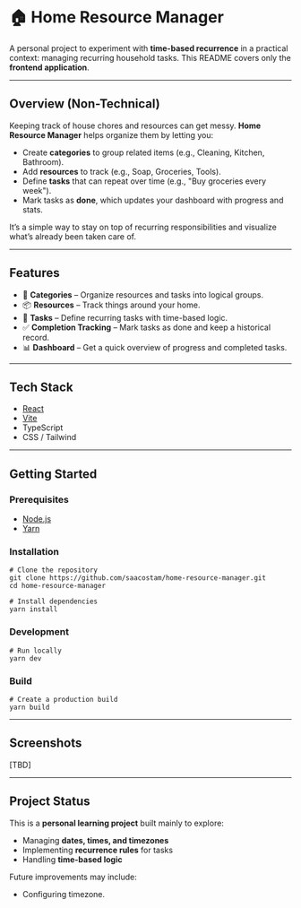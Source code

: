 # 🏠 Home Resource Manager

A personal project to experiment with **time-based recurrence** in a practical context: managing recurring household tasks.
This README covers only the **frontend application**.

---

## Overview (Non-Technical)

Keeping track of house chores and resources can get messy.
**Home Resource Manager** helps organize them by letting you:

- Create **categories** to group related items (e.g., Cleaning, Kitchen, Bathroom).
- Add **resources** to track (e.g., Soap, Groceries, Tools).
- Define **tasks** that can repeat over time (e.g., "Buy groceries every week").
- Mark tasks as **done**, which updates your dashboard with progress and stats.

It’s a simple way to stay on top of recurring responsibilities and visualize what’s already been taken care of.

---

## Features

- 📂 **Categories** – Organize resources and tasks into logical groups.
- 📦 **Resources** – Track things around your home.
- 📝 **Tasks** – Define recurring tasks with time-based logic.
- ✅ **Completion Tracking** – Mark tasks as done and keep a historical record.
- 📊 **Dashboard** – Get a quick overview of progress and completed tasks.

---

## Tech Stack

- [React](https://react.dev/)
- [Vite](https://vitejs.dev/)
- TypeScript
- CSS / Tailwind

---

## Getting Started

### Prerequisites

- [Node.js](https://nodejs.org/)
- [Yarn](https://yarnpkg.com/)

### Installation

    # Clone the repository
    git clone https://github.com/saacostam/home-resource-manager.git
    cd home-resource-manager

    # Install dependencies
    yarn install

### Development

    # Run locally
    yarn dev

### Build

    # Create a production build
    yarn build

---

## Screenshots

[TBD]

---

## Project Status

This is a **personal learning project** built mainly to explore:

- Managing **dates, times, and timezones**
- Implementing **recurrence rules** for tasks
- Handling **time-based logic**

Future improvements may include:

- Configuring timezone.
